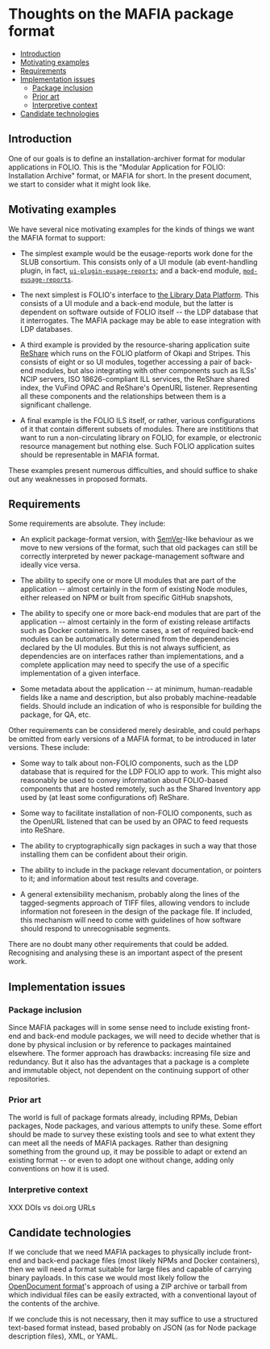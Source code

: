 # Thoughts on the MAFIA package format


<!-- md2toc -l 2 package.md -->
* [Introduction](#introduction)
* [Motivating examples](#motivating-examples)
* [Requirements](#requirements)
* [Implementation issues](#implementation-issues)
    * [Package inclusion](#package-inclusion)
    * [Prior art](#prior-art)
    * [Interpretive context](#interpretive-context)
* [Candidate technologies](#candidate-technologies)


## Introduction

One of our goals is to define an installation-archiver format for modular applications in FOLIO. This is the "Modular Application for FOLIO: Installation Archive" format, or MAFIA for short. In the present document, we start to consider what it might look like.


## Motivating examples

We have several nice motivating examples for the kinds of things we want the MAFIA format to support:

* The simplest example would be the eusage-reports work done for the SLUB consortium. This consists only of a UI module (ab event-handling plugin, in fact, [`ui-plugin-eusage-reports`](https://github.com/folio-org/ui-plugin-eusage-reports); and a back-end module, [`mod-eusage-reports`](https://github.com/folio-org/mod-eusage-reports).

* The next simplest is FOLIO's interface to [the Library Data Platform](https://github.com/library-data-platform/ldp). This consists of a UI module and a back-end module, but the latter is dependent on software outside of FOLIO itself -- the LDP database that it interrogates. The MAFIA package may be able to ease integration with LDP databases.

* A third example is provided by the resource-sharing application suite [ReShare](https://projectreshare.org/) which runs on the FOLIO platform of Okapi and Stripes. This consists of eight or so UI modules, together accessing a pair of back-end modules, but also integrating with other components such as ILSs' NCIP servers, ISO 18626-compliant ILL services, the ReShare shared index, the VuFind OPAC and ReShare's OpenURL listener. Representing all these components and the relationships between them is a significant challenge.

* A final example is the FOLIO ILS itself, or rather, various configurations of it that contain different subsets of modules. There are instititions that want to run a non-circulating library on FOLIO, for example, or electronic resource management but nothing else. Such FOLIO application suites should be representable in MAFIA format.

These examples present numerous difficulties, and should suffice to shake out any weaknesses in proposed formats.


## Requirements

Some requirements are absolute. They include:

* An explicit package-format version, with [SemVer](https://semver.org/)-like behaviour as we move to new versions of the format, such that old packages can still be correctly interpreted by newer package-management software and ideally vice versa.

* The ability to specify one or more UI modules that are part of the application -- almost certainly in the form of existing Node modules, either released on NPM or built from specific GitHub snapshots,

* The ability to specify one or more back-end modules that are part of the application -- almost certainly in the form of existing release artifacts such as Docker containers. In some cases, a set of required back-end modules can be automatically determined from the dependencies declared by the UI modules. But this is not always sufficient, as dependencies are on interfaces rather than implementations, and a complete application may need to specify the use of a specific implementation of a given interface.

* Some metadata about the application -- at minimum, human-readable fields like a name and description, but also probably machine-readable fields. Should include an indication of who is responsible for building the package, for QA, etc.

Other requirements can be considered merely desirable, and could perhaps be omitted from early versions of a MAFIA format, to be introduced in later versions. These include:

* Some way to talk about non-FOLIO components, such as the LDP database that is required for the LDP FOLIO app to work. This might also reasonably be used to convey information about FOLIO-based components that are hosted remotely, such as the Shared Inventory app used by (at least some configurations of) ReShare.

* Some way to facilitate installation of non-FOLIO components, such as the OpenURL listened that can be used by an OPAC to feed requests into ReShare.

* The ability to cryptographically sign packages in such a way that those installing them can be confident about their origin.

* The ability to include in the package relevant documentation, or pointers to it; and information about test results and coverage.

* A general extensibility mechanism, probably along the lines of the tagged-segments approach of TIFF files, allowing vendors to include information not foreseen in the design of the package file. If included, this mechanism will need to come with guidelines of how software should respond to unrecognisable segments.

There are no doubt many other requirements that could be added. Recognising and analysing these is an important aspect of the present work.


## Implementation issues

### Package inclusion

Since MAFIA packages will in some sense need to include existing front-end and back-end module packages, we will need to decide whether that is done by physical inclusion or by reference to packages maintained elsewhere. The former approach has drawbacks: increasing file size and redundancy. But it also has the advantages that a package is a complete and immutable object, not dependent on the continuing support of other repositories.

### Prior art

The world is full of package formats already, including RPMs, Debian packages, Node packages, and various attempts to unify these. Some effort should be made to survey these existing tools and see to what extent they can meet all the needs of MAFIA packages. Rather than designing something from the ground up, it may be possible to adapt or extend an existing format -- or even to adopt one without change, adding only conventions on how it is used.

### Interpretive context

XXX DOIs vs doi.org URLs


## Candidate technologies

If we conclude that we need MAFIA packages to physically include front-end and back-end package files (most likely NPMs and Docker containers), then we will need a format suitable for large files and capable of carrying binary payloads. In this case we would most likely follow the [OpenDocument format](https://en.wikipedia.org/wiki/OpenDocument)'s approach of using a ZIP archive or tarball from which individual files can be easily extracted, with a conventional layout of the contents of the archive.

If we conclude this is not necessary, then it may suffice to use a structured text-based format instead, based probably on JSON (as for Node package description files), XML, or YAML.



